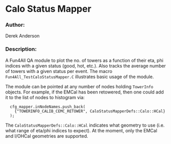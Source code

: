 # Calo Status Mapper

### Author:
Derek Anderson

### Description:
A Fun4All QA module to plot the no. of towers as a function of
their eta, phi indices with a given status (good, hot, etc.).
Also tracks the average number of towers with a given status
per event. The macro `Fun4All_TestCaloStatusMapper.C` illustrates
basic usage of the module.

The module can be pointed at any number of nodes holding `TowerInfo`
objects. For example, if the EMCal has been retowered, then one
could add it to the list of nodes to histogram via:


```
  cfg_mapper.inNodeNames.push_back(
    {"TOWERINFO_CALIB_CEMC_RETOWER", CaloStatusMapperDefs::Calo::HCal}
  );
```

The `CaloStatusMapperDefs::Calo::HCal` indicates what geometry to
use (i.e. what range of eta/phi indices to expect). At the moment,
only the EMCal and I/OHCal geometries are supported.
